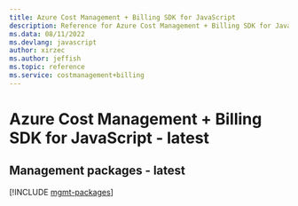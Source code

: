 ```yaml
---
title: Azure Cost Management + Billing SDK for JavaScript
description: Reference for Azure Cost Management + Billing SDK for JavaScript
ms.data: 08/11/2022
ms.devlang: javascript
author: xirzec
ms.author: jeffish
ms.topic: reference
ms.service: costmanagement+billing
---
```

# Azure Cost Management + Billing SDK for JavaScript - latest

## Management packages - latest
[!INCLUDE [mgmt-packages](cost-management-+-billing-mgmt-index.md)]
